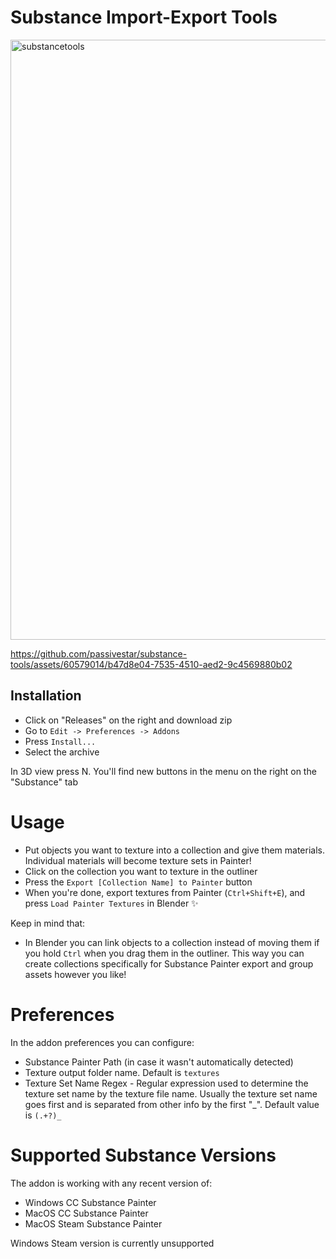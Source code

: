 # Substance Import-Export Tools

<img width="960" alt="substancetools" src="https://github.com/passivestar/substance-tools/assets/60579014/0e13aa12-3ddd-4151-bbbc-dae41137027a">

https://github.com/passivestar/substance-tools/assets/60579014/b47d8e04-7535-4510-aed2-9c4569880b02


## Installation

- Click on "Releases" on the right and download zip
- Go to `Edit -> Preferences -> Addons`
- Press `Install...`
- Select the archive

In 3D view press N. You'll find new buttons in the menu on the right on the "Substance" tab

# Usage

- Put objects you want to texture into a collection and give them materials. Individual materials will become texture sets in Painter!
- Click on the collection you want to texture in the outliner
- Press the `Export [Collection Name] to Painter` button
- When you're done, export textures from Painter (`Ctrl+Shift+E`), and press `Load Painter Textures` in Blender ✨

Keep in mind that:
- In Blender you can link objects to a collection instead of moving them if you hold `Ctrl` when you drag them in the outliner. This way you can create collections specifically for Substance Painter export and group assets however you like!

# Preferences

In the addon preferences you can configure:

- Substance Painter Path (in case it wasn't automatically detected)
- Texture output folder name. Default is `textures`
- Texture Set Name Regex - Regular expression used to determine the texture set name by the texture file name. Usually the texture set name goes first and is separated from other info by the first "_". Default value is `(.+?)_`

# Supported Substance Versions

The addon is working with any recent version of:

- Windows CC Substance Painter
- MacOS CC Substance Painter
- MacOS Steam Substance Painter

Windows Steam version is currently unsupported
